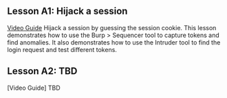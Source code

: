 ## Lesson A1: Hijack a session
[Video Guide](https://www.youtube.com/watch?v=R5YPRhM5GyE)
Hijack a session by guessing the session cookie. This lesson demonstrates how to use the Burp > Sequencer tool to capture tokens and find anomalies. It also demonstrates how to use the Intruder tool to find the login request and test different tokens.
## Lesson A2: TBD
[Video Guide] TBD
